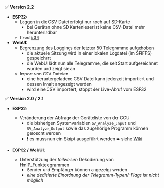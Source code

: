 :white_check_mark: **Version 2.2**
- **ESP32:** 
  - Loggen in die CSV Datei erfolgt nur noch auf SD-Karte
    - bei Geräten ohne SD Kartenleser ist keine CSV-Datei mehr herunterladbar
  - fixed [#34](https://github.com/jp112sdl/AskSinAnalyzer/issues/34)
- **WebUI:** 
  - Begrenzung des Loggings der letzten 50 Telegramme aufgehoben
    - die aktuelle Sitzung wird in einer lokalen Logdatei (im SPIFFS) gespeichert
    - die WebUI lädt nun alle Telegramme, die seit Start aufgezeichnet wurden und zeigt sie an
  - Import von CSV Dateien
    - eine heruntergeladene CSV Datei kann jederzeit importiert und dessen Inhalt angezeigt werden
    - wird eine CSV importiert, stoppt der Live-Abruf vom ESP32

:white_check_mark: **Version 2.0 / 2.1**
- **ESP32**:
  - Veränderung der Abfrage der Geräteliste von der CCU
    - die bisherigen Systemvariablen `SV_Analyze_Input` und `SV_Analyze_Output` sowie das zugehörige Programm können gelöscht werden
    - :heavy_exclamation_mark: es muss nun ein Skript ausgeführt werden :arrow_right: siehe [Wiki](https://github.com/jp112sdl/AskSinAnalyzer/wiki/CCU_Unterstützung)
  
- **ESP32 / WebUI**: 
  - Unterstützung der *teilweisen* Dekodierung von HmIP_Funktelegrammen
    - Sender und Empfänger können angezeigt werden
    - *eine dedizierte Einordnung der Telegramm-Typen/-Flags ist nicht möglich*
